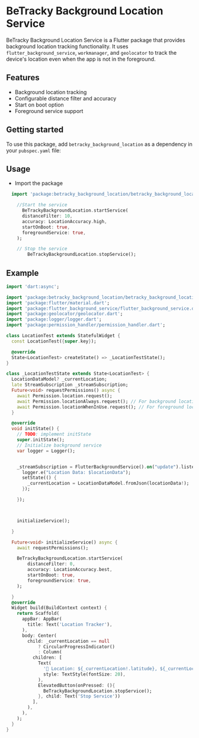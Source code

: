 # BeTracky Background Location Service

BeTracky Background Location Service is a Flutter package that provides background location tracking functionality. It uses `flutter_background_service`, `workmanager`, and `geolocator` to track the device's location even when the app is not in the foreground.

## Features

- Background location tracking
- Configurable distance filter and accuracy
- Start on boot option
- Foreground service support

## Getting started

To use this package, add `betracky_background_location` as a dependency in your `pubspec.yaml` file:


## Usage
- Import the package
```dart
  import 'package:betracky_background_location/betracky_background_location.dart';

    //Start the service
      BeTrackyBackgroundLocation.startService(
      distanceFilter: 10,
      accuracy: LocationAccuracy.high,
      startOnBoot: true,
      foregroundService: true,
    );

    // Stop the service
        BeTrackyBackgroundLocation.stopService();
```     

## Example
```dart
import 'dart:async';

import 'package:betracky_background_location/betracky_background_location.dart';
import 'package:flutter/material.dart';
import 'package:flutter_background_service/flutter_background_service.dart';
import 'package:geolocator/geolocator.dart';
import 'package:logger/logger.dart';
import 'package:permission_handler/permission_handler.dart';

class LocationTest extends StatefulWidget {
  const LocationTest({super.key});

  @override
  State<LocationTest> createState() => _LocationTestState();
}

class _LocationTestState extends State<LocationTest> {
  LocationDataModel? _currentLocation;
  late StreamSubscription _streamSubscription;
  Future<void> requestPermissions() async {
    await Permission.location.request();
    await Permission.locationAlways.request(); // For background location
    await Permission.locationWhenInUse.request(); // For foreground location
  }

  @override
  void initState() {
    // TODO: implement initState
    super.initState();
    // Initialize background service
    var logger = Logger();


    _streamSubscription = FlutterBackgroundService().on("update").listen((locationData) {
      logger.e("Location Data: $locationData");
      setState(() {
        _currentLocation = LocationDataModel.fromJson(locationData!);
      });

    });



    initializeService();

  }

  Future<void> initializeService() async {
    await requestPermissions();

    BeTrackyBackgroundLocation.startService(
        distanceFilter: 0,
        accuracy: LocationAccuracy.best,
        startOnBoot: true,
        foregroundService: true,
    );

  }
  @override
  Widget build(BuildContext context) {
    return Scaffold(
      appBar: AppBar(
        title: Text('Location Tracker'),
      ),
      body: Center(
        child: _currentLocation == null
            ? CircularProgressIndicator()
            : Column(
          children: [
            Text(
              '📍 Location: ${_currentLocation!.latitude}, ${_currentLocation!.longitude}',
              style: TextStyle(fontSize: 20),
            ),
            ElevatedButton(onPressed: (){
              BeTrackyBackgroundLocation.stopService();
            }, child: Text('Stop Service'))
          ],
        ),
      ),
    );
  }
}



